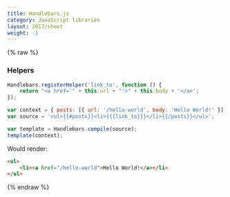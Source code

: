 ```yaml
---
title: Handlebars.js
category: JavaScript libraries
layout: 2017/sheet
weight: -1
---
```


{% raw %}

### Helpers

```js
Handlebars.registerHelper('link_to', function () {
    return "<a href='" + this.url + "'>" + this.body + '</a>';
});
```

```js
var context = { posts: [{ url: '/hello-world', body: 'Hello World!' }] };
var source = '<ul>{{#posts}}<li>{{{link_to}}}</li>{{/posts}}</ul>';
```

```js
var template = Handlebars.compile(source);
template(context);
```

Would render:

```html
<ul>
    <li><a href="/hello-world">Hello World!</a></li>
</ul>
```

{% endraw %}

